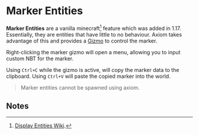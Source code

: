 # Marker Entities 

**Marker Entities** are a vanilla minecraft[^note1] feature which was added in 1.17. Essentially, they are entities that have little to no behaviour. Axiom takes advantage of this and provides a [Gizmo](/editor/gizmos.md) to control the marker.

Right-clicking the marker gizmo will open a menu, allowing you to input custom NBT for the marker.

Using `Ctrl+C` while the gizmo is active, will copy the marker data to the clipboard. Using `Ctrl+V` will paste the copied marker into the world. 

> Marker entities cannot be spawned using axiom.

## Notes

[^note1]: [Display Entities Wiki](https://minecraft.wiki/w/Marker).